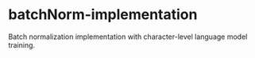 # batchNorm-implementation
 Batch normalization implementation with character-level language model training.
